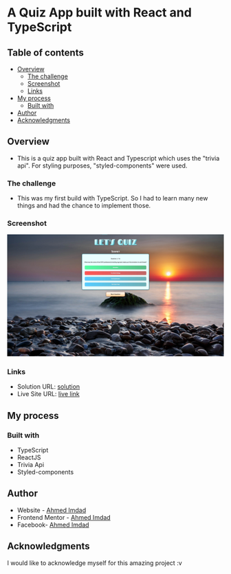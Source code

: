 #  A Quiz App built with React and TypeScript 

## Table of contents

- [Overview](#overview)
  - [The challenge](#the-challenge)
  - [Screenshot](#screenshot)
  - [Links](#links)
- [My process](#my-process)
  - [Built with](#built-with)
- [Author](#author)
- [Acknowledgments](#acknowledgments)


## Overview

- This is a quiz app built with React and Typescript which uses the "trivia api". For styling purposes, "styled-components" were used.

### The challenge

- This was my first build with TypeScript. So I had to learn many new things and had the chance to implement those.

### Screenshot

![](./src/images/design-windows.jpg)


### Links

- Solution URL: [solution](https://github.com/imdadulahmed1593/quiz-for-you-react-typescript)
- Live Site URL: [live link](https://quiz-for-you-react-typescript.netlify.app/)

## My process

### Built with

- TypeScript
- ReactJS
- Trivia Api
- Styled-components



## Author

- Website - [Ahmed Imdad](https://ahmedimdad93.netlify.app/)
- Frontend Mentor - [Ahmed Imdad](https://www.frontendmentor.io/profile/imdadulahmed1593)
- Facebook- [Ahmed Imdad](https://www.facebook.com/ahmed.imdad.5/)


## Acknowledgments

I would like to acknowledge myself for this amazing project :v
